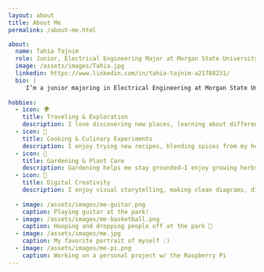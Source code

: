 ```yaml
---
layout: about
title: About Me
permalink: /about-me.html

about:
  name: Tahia Tajnim
  role: Junior, Electrical Engineering Major at Morgan State University
  image: /assets/images/Tahia.jpg
  linkedin: https://www.linkedin.com/in/tahia-tajnim-a21788231/
  bio: |
     I’m a junior majoring in Electrical Engineering at Morgan State University, passionate about the intersection of artificial intelligence, embedded systems, and social impact. My current research focuses on building AI-driven tools to improve flight delay predictions for climate-resilient air travel. As an international student, I bring a multicultural perspective and a strong sense of adaptability to my work. I enjoy exploring how technology can solve real-world problems—whether it’s through data modeling, collaborative projects, or community outreach. Outside of academics, I love immersing myself in new cultures through travel, experimenting in the kitchen with traditional and modern recipes, and nurturing plants in my small garden—it brings me joy and balance.
    
hobbies:
  - icon: 🌍
    title: Traveling & Exploration
    description: I love discovering new places, learning about different cultures, and finding inspiration through global experiences.
  - icon: 🍳
    title: Cooking & Culinary Experiments
    description: I enjoy trying new recipes, blending spices from my heritage with modern dishes, and cooking as a form of creative expression.
  - icon: 🌱
    title: Gardening & Plant Care
    description: Gardening helps me stay grounded—I enjoy growing herbs, flowers, and caring for houseplants as a peaceful daily ritual.
  - icon: 🧵
    title: Digital Creativity
    description: I enjoy visual storytelling, making clean diagrams, digital journaling, and crafting aesthetic presentations and lab reports.
  
  - image: /assets/images/me-guitar.png
    caption: Playing guitar at the park!
  - image: /assets/images/me-basketball.png
    caption: Hooping and dropping people off at the park 🏀
  - image: /assets/images/me.jpg
    caption: My favorite portrait of myself :)
  - image: /assets/images/me-pi.png
    caption: Working on a personal project w/ the Raspberry Pi
---
```

